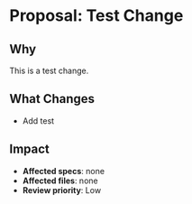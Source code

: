 # Proposal: Test Change

## Why
This is a test change.

## What Changes
- Add test

## Impact
- **Affected specs**: none
- **Affected files**: none
- **Review priority**: Low

